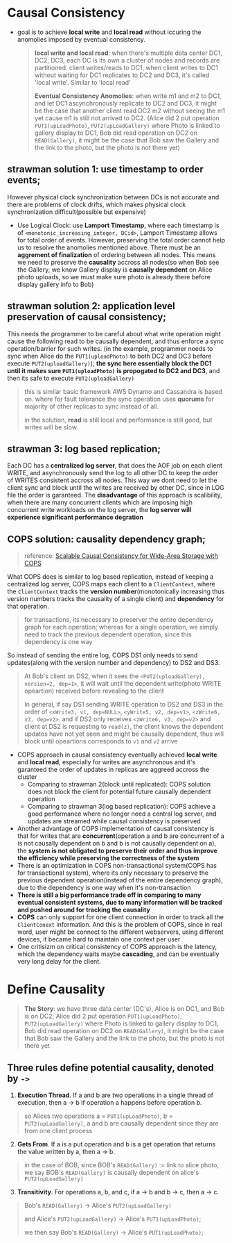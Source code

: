 # Causal Consistency
- goal is to achieve **local write** and **local read** without iccuring the anomolies imposed by eventual consistency. 
  > **local write and local read**: when there's multiple data center DC1, DC2, DC3, each DC is its own a cluster of nodes and records are partitioned. client writes/reads to DC1, when client writes to DC1 without waiting for DC1 replicates to DC2 and DC3, it's called 'local write'. Similar to 'local read'
  >
  > **Eventual Consistency Anomolies**: when write m1 and m2 to DC1, and let DC1 ascynchronously replicate to DC2 and DC3, it might be the case that another client read DC2 m2 without seeing the m1 yet cause m1 is still not arrived to DC2. (Alice did 2 put operation `PUT1(upLoadPhoto)`, `PUT2(upLoadGallery)` where Photo is linked to gallery display to DC1, Bob did read operation on DC2 on `READ(Gallery)`, it might be the case that Bob saw the Gallery and the link to the photo, but the photo is not there yet)

## strawman solution 1: use timestamp to order events;
However physical clock synchronization between DCs is not accurate and there are problems of clock drifts, which makes physical clock synchronization difficult(possible but expensive)
  - Use Logical Clock: use **Lamport Timestamp**, where each timestamp is of `<monotonic_increasing_integer, DCid>`, Lamport Timestamp allows for total order of events. However, preserving the total order cannot help us to resolve the anomolies mentioned above. There must be an **aggrement of  finalization** of ordering between all nodes. This means we need to preserve the **causality** accross all nodes(so when Bob see the Gallery, we know Gallery display is **causally dependent** on Alice photo uploads, so we must make sure photo is already there before display gallery info to Bob)

## strawman solution 2: application level preservation of causal consistency; 

This needs the programmer to be careful about what write operation might cause the following read to be causally dependent, and thus enforce a sync operation/barrier for such writes. (in the example, programmer needs to sync when Alice do the `PUT1(uploadPhoto)` to both DC2 and DC3 before execute `PUT2(uploadGallery)`); **the sync here essentially block the DC1 until it makes sure `PUT1(uploadPhoto)` is propogated to DC2 and DC3**, and then its safe to execute `PUT2(uploadGallery)`
  > this is similar basic framework AWS Dynamo and Cassandra is based on. where for fault tolerance the sync operation uses **quorums** for majority of other replicas to sync instead of all. 
  >
  > in the solution, **read** is still local and performance is still good, but writes will be slow
## strawman 3: log based replication;
Each DC has a **centralized log server**, that does the AOF job on each client WRITE, and asynchronously send the log to all other DC to keep the order of WRITES consistent accross all nodes. This way we dont need to let the client sync and block until the writes are received by other DC, since in LOG file the order is garanteed. The **disadvantage** of this approach is scalibility, when there are many concurrent clients which are imposing high concurrent write workloads on the log server, the **log server will experience significant performance degration**

## COPS solution: causality dependency graph; 
> reference: [Scalable Causal Consistency for Wide-Area Storage with COPS](https://www.cs.cmu.edu/~dga/papers/cops-sosp2011.pdf)

What COPS does is similar to log based replication, instead of keeping a centralized log server, COPS maps each client to a `ClientContext`, where the `ClientContext` tracks the **version number**(monotonically increasing thus version numbers tracks the causality of a single client) and **dependency** for that operation.
  > for transactions, its necessary to preserver the entire dependency graph for each operation; whereas for a single operation, we simply need to track the previous dependent operation, since this dependency is one way

So instead of sending the entire log, COPS DS1 only needs to send updates(along with the version number and dependency) to DS2 and DS3.
  > At Bob's client on DS2, when it sees the `<PUT2(uploadGallery), version=2, dep=1>`, it will wait until the dependent write(photo WRITE opeartion) received before revealing to the client
  >
  > In general, if say DS1 sending WRITE operation to DS2 and DS3 in the order of `<xWrite3, v1, dep=NULL>`, `<yWrite5, v2, dep=v1>`, `<zWrite6, v3, dep=v2>`. and if DS2 only receives `<zWrite6, v3, dep=v2>` and client at DS2 is requesting to `read(z)`, the client knows the dependent updates have not yet seen and might be causally dependent, thus will block until opeartions corresponds to `v1` and `v2` arrive

- COPS approach in causal consistency eventually achieved **local write** and **local read**, especially for writes are asynchronous and it's garanteed the order of updates in replicas are aggreed accross the cluster
  - Comparing to strawman 2(block until replicated): COPS solution does not block the client for potential future causally dependent operation
  - Comparing to strawman 3(log based replication): COPS achieve a good performance where no longer need a central log server, and updates are streamed while causal consistency is preserved
- Another advantage of COPS implementation of causal consistency is that for writes that are **concurrent**(operation a and b are concurrent of a is not causally dependent on b and b is not causally dependent on a), the **system is not obligated to preserve their order and thus improve the efficiency while preserving the correctness of the system**
- There is an optimization in COPS non-transactional system(COPS has for transactional system), where its only necessary to preserve the previous dependent operation(instead of the entire dependency graph), due to the dependency is one way when it's non-transaction
- **There is still a big performance trade off in comparing to many eventual consistent systems, due to many information will be tracked and pushed around for tracking the causality**
- **COPS** can only support for one client connection in order to track all the `ClientConext` information. And this is the problem of COPS, since in real word, user might be connect to the different webservers, using different devices, it became hard to maintain one context per user
- One critisizm on critical consistency of COPS approach is the latency, which the dependency waits maybe **cascading**, and can be eventually very long delay for the client.

# Define Causality
> **The Story**: we have three data center (DC's), Alice is on DC1, and Bob is on DC2; Alice did 2 put operation `PUT1(upLoadPhoto)`, `PUT2(upLoadGallery)` where Photo is linked to gallery display to DC1, Bob did read operation on DC2 on `READ(Gallery)`, it might be the case that Bob saw the Gallery and the link to the photo, but the photo is not there yet

## **Three rules define potential causality, denoted by `->`**

1. **Execution Thread**. If a and b are two operations in a single thread of execution, then a -> b if operation a happens before operation b.
  > so Alices two operations a = `PUT1(upLoadPhoto)`, b = `PUT2(upLoadGallery)`, a and b are causally dependent since they are from one client process
2. **Gets From**. If a is a put operation and b is a get operation that returns the value written by a, then a -> b.
  > in the case of BOB, since BOB's `READ(Gallery)` := link to alice photo, we say BOB's `READ(Gallery)` is causally dependent on alice's `PUT2(upLoadGallery)`
3. **Transitivity**. For operations a, b, and c, if a -> b and b -> c, then a -> c.
  > Bob's `READ(Gallery)` -> Alice's `PUT2(upLoadGallery)`
  >
  > and Alice's `PUT2(upLoadGallery)` -> Alice's `PUT1(upLoadPhoto)`;
  >
  > we then say Bob's `READ(Gallery)` -> Alice's `PUT1(upLoadPhoto)`;
